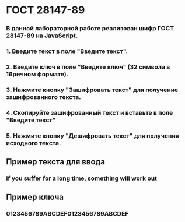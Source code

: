 <h1>ГОСТ 28147-89</h1>
<h3>В данной лабораторной работе реализован шифр ГОСТ 28147-89 на JavaScript.</h3>

<h3>1. Введите текст в поле "Введите текст".</h3>
<h3>2. Введите ключ в поле "Введите ключ" (32 символа в 16ричном формате).</h3>
<h3>3. Нажмите кнопку "Зашифровать текст" для получение зашифрованного текста.</h3>
<h3>4. Скопируйте зашифрованный текст и вставьте в поле "Введите текст"</h3>
<h3>5. Нажмите кнопку "Дешифровать текст" для получения исходного текста.</h3>

<h2>Пример текста для ввода</h2>
<h3>If you suffer for a long time, something will work out</h3>

<h2>Пример ключа</h2>
<h3>0123456789ABCDEF0123456789ABCDEF</h3>
